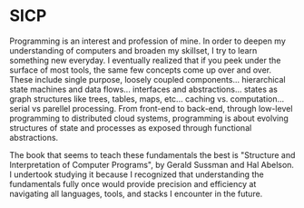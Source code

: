 # SICP
Programming is an interest and profession of mine.  In order to deepen my understanding of computers and broaden my skillset, I try to learn something new everyday.  I eventually realized that if you peek under the surface of most tools, the same few concepts come up over and over.  These include single purpose, loosely coupled components... hierarchical state machines and data flows...  interfaces and abstractions... states as graph structures like trees, tables, maps, etc... caching vs. computation... serial vs parellel processing.  From front-end to back-end, through low-level programming to distributed cloud systems, programming is about evolving structures of state and processes as exposed through functional abstractions.

The book that seems to teach these fundamentals the best is "Structure and Interpretation of Computer Programs", by Gerald Sussman and Hal Abelson.  I undertook studying it because I recognized that understanding the fundamentals fully once would provide precision and efficiency at navigating all languages, tools, and stacks I encounter in the future. 

